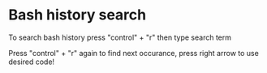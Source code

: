 # Bash history search
To search bash history press "control" + "r" then type search term 

Press "control" + "r" again to find next occurance, press right arrow to use desired code!
